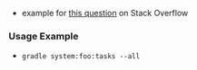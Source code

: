 
* example for [this question](https://stackoverflow.com/questions/64440144) on Stack Overflow

### Usage Example

* `gradle system:foo:tasks --all`
